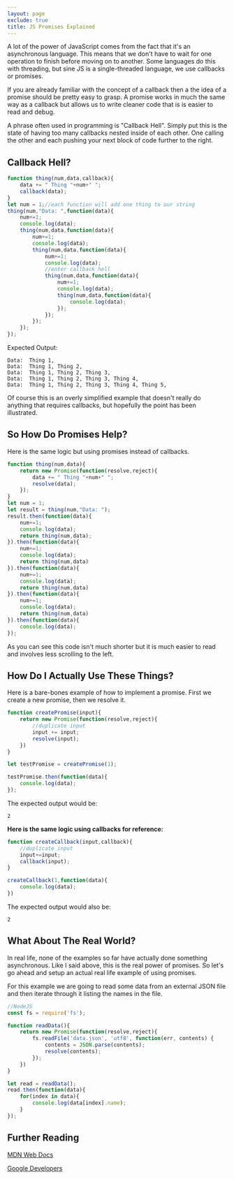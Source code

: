 ```yaml
---
layout: page
exclude: true
title: JS Promises Explained
---
```

A lot of the power of JavaScript comes from the fact that it's an asynchronous language. This means that we don't have to wait for one operation to finish before moving on to another. Some languages do this with threading, but sine JS is a single-threaded language, we use callbacks or promises. 

If you are already familiar with the concept of a callback then a the idea of a promise should be pretty easy to grasp. A promise works in much the same way as a callback but allows us to write cleaner code that is is easier to read and debug. 

A phrase often used in programming is "Callback Hell". Simply put this is the state of having too many callbacks nested inside of each other. One calling the other and each pushing your next block of code further to the right. 

## Callback Hell?

```javascript
function thing(num,data,callback){
    data += " Thing "+num+" ";
    callback(data);
}
let num = 1;//each function will add one thing to our string
thing(num,"Data: ",function(data){
    num+=1;
    console.log(data);
    thing(num,data,function(data){
        num+=1;
        console.log(data);
        thing(num,data,function(data){
            num+=1;
            console.log(data);
            //enter callback hell
            thing(num,data,function(data){
                num+=1;
                console.log(data);
                thing(num,data,function(data){
                    console.log(data);
                });
            });
        });
    });
});
```
Expected Output:
```
Data:  Thing 1,
Data:  Thing 1, Thing 2,
Data:  Thing 1, Thing 2, Thing 3,
Data:  Thing 1, Thing 2, Thing 3, Thing 4,
Data:  Thing 1, Thing 2, Thing 3, Thing 4, Thing 5,
```
Of course this is an overly simplified example that doesn't really do anything that requires callbacks, but hopefully the point has been illustrated. 


## So How Do Promises Help?
Here is the same logic but using promises instead of callbacks.
```javascript
function thing(num,data){
    return new Promise(function(resolve,reject){
        data += " Thing "+num+" ";
        resolve(data);
    });
}
let num = 1;
let result = thing(num,"Data: ");
result.then(function(data){
    num+=1;
    console.log(data);
    return thing(num,data);
}).then(function(data){
    num+=1;
    console.log(data);
    return thing(num,data)
}).then(function(data){
    num+=1;
    console.log(data);
    return thing(num,data)
}).then(function(data){
    num+=1;
    console.log(data);
    return thing(num,data)
}).then(function(data){
    console.log(data);
});
```
As you can see this code isn't much shorter but it is much easier to read and involves less scrolling to the left.

## How Do I Actually Use These Things?
Here is a bare-bones example of how to implement a promise. First we create a new promise, then we resolve it.
```javascript
function createPromise(input){
    return new Promise(function(resolve,reject){
        //duplicate input
        input += input;
        resolve(input);
    })
}

let testPromise = createPromise(1);

testPromise.then(function(data){
    console.log(data);
});

```
The expected output would be:
```
2
```
**Here is the same logic using callbacks for reference:**
```javascript
function createCallback(input,callback){
    //duplicate input
    input+=input;
    callback(input);
}

createCallback(1,function(data){
    console.log(data);
})
```
The expected output would also be:
```
2
```
## What About The Real World?
In real life, none of the examples so far have actually done something asynchronous. Like I said above, this is the real power of promises. So let's go ahead and setup an actual real life example of using promises. 

For this example we are going to read some data from an external JSON file and then iterate through it listing the names in the file.

```javascript
//NodeJS
const fs = require('fs');

function readData(){
    return new Promise(function(resolve,reject){
        fs.readFile('data.json', 'utf8', function(err, contents) {
            contents = JSON.parse(contents);
            resolve(contents);
        });
    })
}

let read = readData();
read.then(function(data){
    for(index in data){
        console.log(data[index].name);
    }
});
```

## Further Reading

[MDN Web Docs](https://developer.mozilla.org/en-US/docs/Web/JavaScript/Reference/Global_Objects/Promise)

[Google Developers](https://developers.google.com/web/fundamentals/primers/promises)